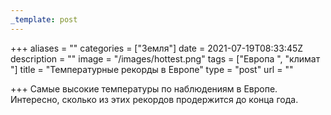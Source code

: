 ```yaml
---
_template: post
---
```




+++
aliases = ""
categories = ["Земля"]
date = 2021-07-19T08:33:45Z
description = ""
image = "/images/hottest.png"
tags = ["Европа ", "климат "]
title = "Температурные рекорды в Европе"
type = "post"
url = ""

+++
Самые высокие температуры по наблюдениям в Европе.   
Интересно, сколько из этих рекордов продержится до конца года. 
